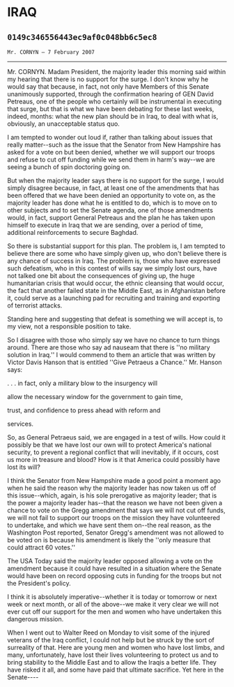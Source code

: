 # IRAQ
## `0149c346556443ec9af0c048bb6c5ec8`
`Mr. CORNYN — 7 February 2007`

---


Mr. CORNYN. Madam President, the majority leader this morning said 
within my hearing that there is no support for the surge. I don't know 
why he would say that because, in fact, not only have Members of this 
Senate unanimously supported, through the confirmation hearing of GEN 
David Petreaus, one of the people who certainly will be instrumental in 
executing that surge, but that is what we have been debating for these 
last weeks, indeed, months: what the new plan should be in Iraq, to 
deal with what is, obviously, an unacceptable status quo.

I am tempted to wonder out loud if, rather than talking about issues 
that really matter--such as the issue that the Senator from New 
Hampshire has asked for a vote on but been denied, whether we will 
support our troops and refuse to cut off funding while we send them in 
harm's way--we are seeing a bunch of spin doctoring going on.

But when the majority leader says there is no support for the surge, 
I would simply disagree because, in fact, at least one of the 
amendments that has been offered that we have been denied an 
opportunity to vote on, as the majority leader has done what he is 
entitled to do, which is to move on to other subjects and to set the 
Senate agenda, one of those amendments would, in fact, support General 
Petreaus and the plan he has taken upon himself to execute in Iraq that 
we are sending, over a period of time, additional reinforcements to 
secure Baghdad.

So there is substantial support for this plan. The problem is, I am 
tempted to believe there are some who have simply given up, who don't 
believe there is any chance of success in Iraq. The problem is, those 
who have expressed such defeatism, who in this contest of wills say we 
simply lost ours, have not talked one bit about the consequences of 
giving up, the huge humanitarian crisis that would occur, the ethnic 
cleansing that would occur, the fact that another failed state in the 
Middle East, as in Afghanistan before it, could serve as a launching 
pad for recruiting and training and exporting of terrorist attacks.

Standing here and suggesting that defeat is something we will accept 
is, to my view, not a responsible position to take.

So I disagree with those who simply say we have no chance to turn 
things around. There are those who say ad nauseam that there is ''no 
military solution in Iraq.'' I would commend to them an article that 
was written by Victor Davis Hanson that is entitled ''Give Petraeus a 
Chance.'' Mr. Hanson says:



 . . . in fact, only a military blow to the insurgency will 


 allow the necessary window for the government to gain time, 


 trust, and confidence to press ahead with reform and 


 services.


So, as General Petraeus said, we are engaged in a test of wills. How 
could it possibly be that we have lost our own will to protect 
America's national security, to prevent a regional conflict that will 
inevitably, if it occurs, cost us more in treasure and blood? How is it 
that America could possibly have lost its will?

I think the Senator from New Hampshire made a good point a moment ago 
when he said the reason why the majority leader has now taken us off of 
this issue--which, again, is his sole prerogative as majority leader; 
that is the power a majority leader has--that the reason we have not 
been given a chance to vote on the Gregg amendment that says we will 
not cut off funds, we will not fail to support our troops on the 
mission they have volunteered to undertake, and which we have sent them 
on--the real reason, as the Washington Post reported, Senator Gregg's 
amendment was not allowed to be voted on is because his amendment is 
likely the ''only measure that could attract 60 votes.''

The USA Today said the majority leader opposed allowing a vote on the 
amendment because it could have resulted in a situation where the 
Senate would have been on record opposing cuts in funding for the 
troops but not the President's policy.

I think it is absolutely imperative--whether it is today or tomorrow 
or next week or next month, or all of the above--we make it very clear 
we will not ever cut off our support for the men and women who have 
undertaken this dangerous mission.



When I went out to Walter Reed on Monday to visit some of the injured 
veterans of the Iraq conflict, I could not help but be struck by the 
sort of surreality of that. Here are young men and women who have lost 
limbs, and many, unfortunately, have lost their lives volunteering to 
protect us and to bring stability to the Middle East and to allow the 
Iraqis a better life. They have risked it all, and some have paid that 
ultimate sacrifice. Yet here in the Senate----